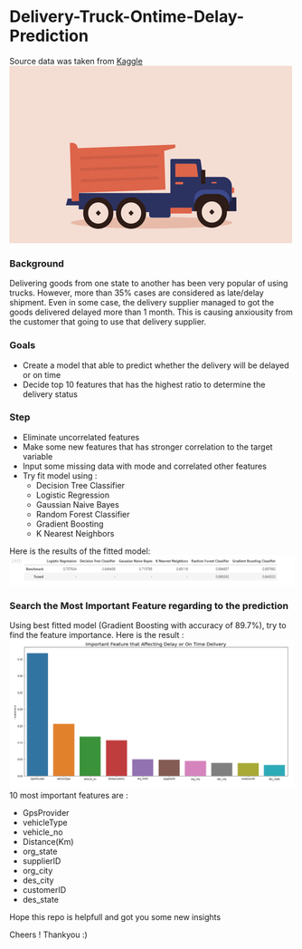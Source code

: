 # Delivery-Truck-Ontime-Delay-Prediction

Source data was taken from 
<a href = 'https://www.kaggle.com/ramakrishnanthiyagu/delivery-truck-trips-data'>Kaggle</a>
<br>
<img src='Delivery Truck/truck.gif'>

### Background
Delivering goods from one state to another has been very popular of using trucks. However, more than 35% cases are considered as late/delay shipment.
Even in some case, the delivery supplier managed to got the goods delivered delayed more than 1 month. This is causing anxiousity from the customer that going to use that delivery supplier.

### Goals
- Create a model that able to predict whether the delivery will be delayed or on time
- Decide top 10 features that has the highest ratio to determine the delivery status

### Step
- Eliminate uncorrelated features
- Make some new features that has stronger correlation to the target variable
- Input some missing data with mode and correlated other features
- Try fit model using :
    - Decision Tree Classifier
    - Logistic Regression
    - Gaussian Naive Bayes
    - Random Forest Classifier
    - Gradient Boosting
    - K Nearest Neighbors

Here is the results of the fitted model:
<br>
<img src='Delivery Truck/Result.PNG'>

### Search the Most Important Feature regarding to the prediction
Using best fitted model (Gradient Boosting with accuracy of 89.7%), try to find the feature importance.
Here is the result :
<br>
<img src='Delivery Truck/FI.PNG'>
<br>
10 most important features are :
- GpsProvider
- vehicleType
- vehicle_no
- Distance(Km)
- org_state
- supplierID
- org_city
- des_city
- customerID
- des_state

Hope this repo is helpfull and got you some new insights

Cheers !
Thankyou :)
